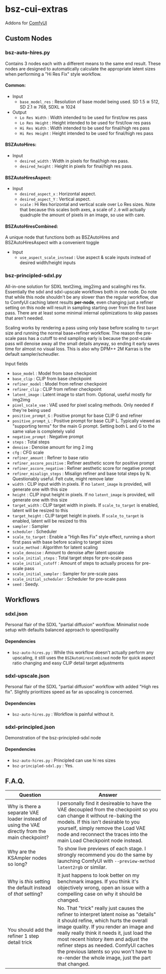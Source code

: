 # bsz-cui-extras
Addons for [ComfyUI](https://github.com/comfyanonymous/ComfyUI)

## Custom Nodes

### bsz-auto-hires.py
Contains 3 nodes each with a different means to the same end result.
These nodes are designed to automatically calculate the appropriate latent sizes when performing a "Hi Res Fix" style workflow.

#### Common:
  - Input
    - `base_model_res` : Resolution of base model being used. SD 1.5 ≅ 512, SD 2.1 ≅ 768, SDXL ≅ 1024
  - Output
    - `Lo Res Width` : Width intended to be used for first/low res pass
    - `Lo Res Height` : Height intended to be used for first/low res pass
    - `Hi Res Width` : Width intended to be used for final/high res pass
    - `Hi Res Height` : Height intended to be used for final/high res pass

#### BSZAutoHires:
  - Input
    - `desired_width` : Width in pixels for final/high res pass.
    - `desired_height` : Height in pixels for final/high res pass.

#### BSZAutoHiresAspect:
  - Input
    - `desired_aspect_x` : Horizontal aspect.
    - `desired_aspect_Y` : Vertical aspect.
    - `scale` : Hi Res horizontal and vertical scale over Lo Res sizes. Note that because this scales both axes, a scale of `2.0` will actually quadruple the amount of pixels in an image, so use with care.

#### BSZAutoHiresCombined:
A unique node that functions both as BSZAutoHires and BSZAutoHiresAspect with a convenient toggle
  - Input
    - `use_aspect_scale_instead` : Use aspect & scale inputs instead of desired width/height inputs

### bsz-principled-sdxl.py
All-in-one solution for SDXL text2img, img2img and scaling/hi res fix. Essentially the sdxl and sdxl-upscale workflows both in one node. Do note that while this node shouldn't be any slower than the regular workflow, due to ComfyUI caching latent results **per-node**, even changing just a refiner setting on this node will result in sampling starting over from the first base pass. There are at least some minimal internal optimizations to skip passes that aren't needed.

Scaling works by rendering a pass using only base before scaling to `target` size and running the normal base+refiner workflow. The reason the pre-scale pass has a cutoff to end sampling early is because the post-scale pass will denoise away all the small details anyway, so ending it early saves time for almost no visual loss. This is also why DPM++ 2M Karras is the default sampler/scheudler.

Input fields
  - `base_model` : Model from base checkpoint
  - `base_clip` : CLIP from base checkpoint
  - `refiner_model` : Model from refiner checkpoint
  - `refiner_clip` : CLIP from refiner checkpoint
  - `latent_image` : Latent image to start from. Optional, useful mostly for img2img
  - `pixel_scale_vae` : VAE used for pixel scaling methods. Only needed if they're being used
  - `positive_prompt_G` : Positive prompt for base CLIP G and refiner
  - `positive_prompt_L` : Positive prompt for base CLIP L. Typically viewed as "supporting terms" for the main G prompt. Setting both L and G to the same value is completely valid
  - `negative_prompt` : Negative prompt
  - `steps` : Total steps
  - `denoise` : Denoise amount for img 2 img
  - `cfg` : CFG scale
  - `refiner_amount` : Refiner to base ratio
  - `refiner_ascore_positive` : Refiner aesthetic score for positive prompt
  - `refiner_ascore_negative` : Refiner aesthetic score for negative prompt
  - `refiner_misalign_steps` : Misalign refiner and base total steps by N. Questionably useful. Felt cute, might remove later
  - `width` : CLIP input width in pixels. If no `latent_image` is provided, will generate one with this size
  - `height` : CLIP input height in pixels. If no `latent_image` is provided, will generate one with this size
  - `target_width` : CLIP target width in pixels. If `scale_to_target` is enabled, latent will be resized to this
  - `target_height` : CLIP target height in pixels. If `scale_to_target` is enabled, latent will be resized to this
  - `sampler` : Sampler
  - `scheduler` : Scheduler
  - `scale_to_target` : Enable a "High Res Fix" style effect, running a short first pass with base before scaling to target sizes
  - `scale_method` : Algorithm for latent scaling
  - `scale_denoise` : Amount to denoise after latent upscale
  - `scale_initial_steps` : Total target steps for pre-scale pass
  - `scale_initial_cutoff` : Amount of steps to actually process for pre-scale pass
  - `scale_initial_sampler` : Sampler for pre-scale pass
  - `scale_initial_scheduler` : Scheduler for pre-scale pass
  - `seed` : Seedy.

## Workflows

### sdxl.json
Personal flair of the SDXL "partial diffusion" workflow. Minimalist node setup with defaults balanced approach to speed/quality

#### Dependencies
  - `bsz-auto-hires.py` : While this workflow doesn't actually perform any upscaling, it still uses the `BSZAutoHiresCombined` node for quick aspect ratio changing and easy CLIP detail target adjustments

### sdxl-upscale.json
Personal flair of the SDXL "partial diffusion" workflow with added "High res fix". Slightly prioritizes speed as far as upscaling is concerned.

#### Dependencies
  - `bsz-auto-hires.py` : Workflow is painful without it.

### sdxl-principled.json
Demonstration of the bsz-principled-sdxl node

#### Dependencies
  - `bsz-auto-hires.py` : Principled can use hi res sizes
  - `bsz-principled-sdxl.py` : Yes.


## F.A.Q.
Question|Answer
---|---
Why is there a separate VAE loader instead of using the VAE directly from the main checkpoint?|I personally find it desireable to have the VAE decoupled from the checkpoint so you can change it without re-baking the models. If this isn't desirable to you yourself, simply remove the Load VAE node and reconnect the traces into the main Load Checkpoint node instead.
Why are the KSAmpler nodes so long?|To show live previews of each stage. I strongly recommend you do the same by launching ComfyUI with `--preview-method latent2rgb` or similar.
Why is *this* setting the default instead of *that* setting?|It just happens to look better on my benchmark images. If you think it's objectively wrong, open an issue with a compelling case on why it should be changed.
You should add the refiner 1 step detail trick|No. That "trick" really just causes the refiner to interpret latent noise as "details" it should refine, which hurts the overall image quality. If you render an image and really really think it needs it, just load the most recent history item and adjust the refiner steps as needed. ComfyUI caches the previous latents so you won't have to re-render the whole image, just the part that changed.
